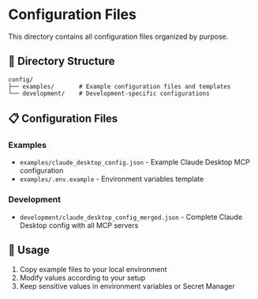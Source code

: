 # Configuration Files

This directory contains all configuration files organized by purpose.

## 📁 Directory Structure

```
config/
├── examples/       # Example configuration files and templates
└── development/    # Development-specific configurations
```

## 📋 Configuration Files

### Examples
- `examples/claude_desktop_config.json` - Example Claude Desktop MCP configuration
- `examples/.env.example` - Environment variables template

### Development
- `development/claude_desktop_config_merged.json` - Complete Claude Desktop config with all MCP servers

## 🔧 Usage

1. Copy example files to your local environment
2. Modify values according to your setup
3. Keep sensitive values in environment variables or Secret Manager